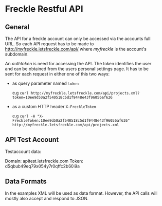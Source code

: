 Freckle Restful API
===================

General
-------

The API for a freckle account can only be accessed via the accounts full URL.
So each API request has to be made to http://myfreckle.letsfreckle.com/api/<some-api-call>
where *myfreckle* is the account's subdomain.

An *authtoken* is need for accessing the API. The token identifies the user and can be obtained from the users personal settings page.
It has to be sent for each request in either one of this two ways:

* as query parameter named `token`

  e.g `curl http://myfreckle.letsfreckle.com/api/projects.xml?token=10ee9d50a2f540518c5d1f9448e43f96056af626`

* as a custom HTTP header `X-FreckleToken`

  e.g `curl -H "X-FreckleToken:10ee9d50a2f540518c5d1f9448e43f96056af626" http://myfreckle.letsfreckle.com/api/projects.xml`


API Test Account
----------------

Testaccount data:

Domain: apitest.letsfreckle.com
Token: d5qbub49eq79x054y7r0qffc2b60i9a


Data Formats
------------

In the examples XML will be used as data format. However, the API calls will mostly also accept and respond
to JSON.